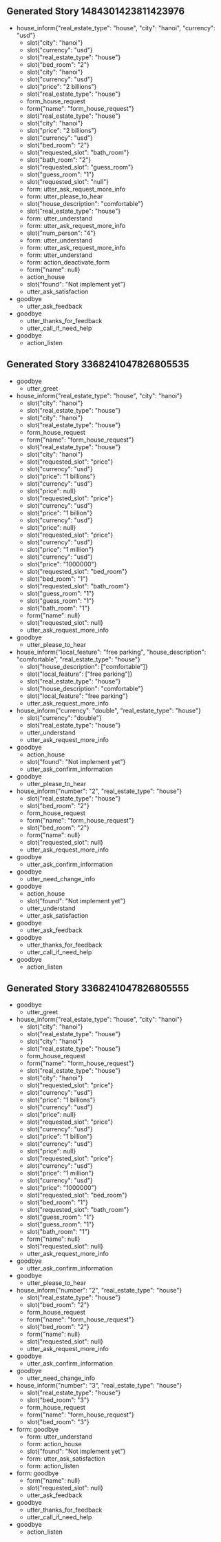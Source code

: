 ## Generated Story 1484301423811423976
* house_inform{"real_estate_type": "house", "city": "hanoi", "currency": "usd"}
    - slot{"city": "hanoi"}
    - slot{"currency": "usd"}
    - slot{"real_estate_type": "house"}
    - slot{"bed_room": "2"}
    - slot{"city": "hanoi"}
    - slot{"currency": "usd"}
    - slot{"price": "2 billions"}
    - slot{"real_estate_type": "house"}
    - form_house_request
    - form{"name": "form_house_request"}
    - slot{"real_estate_type": "house"}
    - slot{"city": "hanoi"}
    - slot{"price": "2 billions"}
    - slot{"currency": "usd"}
    - slot{"bed_room": "2"}
    - slot{"requested_slot": "bath_room"}
    - slot{"bath_room": "2"}
    - slot{"requested_slot": "guess_room"}
    - slot{"guess_room": "1"}
    - slot{"requested_slot": "null"}
    - form: utter_ask_request_more_info   <!-- predicted: action_listen -->
    - form: utter_please_to_hear   <!-- predicted: form_house_request -->
    - slot{"house_description": "comfortable"}
    - slot{"real_estate_type": "house"}
    - form: utter_understand   <!-- predicted: form_house_request -->
    - form: utter_ask_request_more_info   <!-- predicted: form_house_request -->
    - slot{"num_person": "4"}
    - form: utter_understand   <!-- predicted: form_house_request -->
    - form: utter_ask_request_more_info   <!-- predicted: form_house_request -->
    - form: utter_understand   <!-- predicted: form_house_request -->
    - form: action_deactivate_form   <!-- predicted: form_house_request -->
    - form{"name": null}
    - action_house   <!-- predicted: utter_ask_request_more_info -->
    - slot{"found": "Not implement yet"}
    - utter_ask_satisfaction   <!-- predicted: utter_please_to_hear -->
* goodbye
    - utter_ask_feedback
* goodbye
    - utter_thanks_for_feedback
    - utter_call_if_need_help
* goodbye
    - action_listen   <!-- predicted: utter_unclear -->


## Generated Story 3368241047826805535
* goodbye
    - utter_greet
* house_inform{"real_estate_type": "house", "city": "hanoi"}
    - slot{"city": "hanoi"}
    - slot{"real_estate_type": "house"}
    - slot{"city": "hanoi"}
    - slot{"real_estate_type": "house"}
    - form_house_request
    - form{"name": "form_house_request"}
    - slot{"real_estate_type": "house"}
    - slot{"city": "hanoi"}
    - slot{"requested_slot": "price"}
    - slot{"currency": "usd"}
    - slot{"price": "1 billions"}
    - slot{"currency": "usd"}
    - slot{"price": null}
    - slot{"requested_slot": "price"}
    - slot{"currency": "usd"}
    - slot{"price": "1 billion"}
    - slot{"currency": "usd"}
    - slot{"price": null}
    - slot{"requested_slot": "price"}
    - slot{"currency": "usd"}
    - slot{"price": "1 million"}
    - slot{"currency": "usd"}
    - slot{"price": "1000000"}
    - slot{"requested_slot": "bed_room"}
    - slot{"bed_room": "1"}
    - slot{"requested_slot": "bath_room"}
    - slot{"guess_room": "1"}
    - slot{"guess_room": "1"}
    - slot{"bath_room": "1"}
    - form{"name": null}
    - slot{"requested_slot": null}
    - utter_ask_request_more_info
* goodbye
    - utter_please_to_hear   <!-- predicted: utter_ask_confirm_information -->
* house_inform{"local_feature": "free parking", "house_description": "comfortable", "real_estate_type": "house"}
    - slot{"house_description": ["comfortable"]}
    - slot{"local_feature": ["free parking"]}
    - slot{"real_estate_type": "house"}
    - slot{"house_description": "comfortable"}
    - slot{"local_feature": "free parking"}
    - utter_ask_request_more_info
* house_inform{"currency": "double", "real_estate_type": "house"}
    - slot{"currency": "double"}
    - slot{"real_estate_type": "house"}
    - utter_understand
    - utter_ask_request_more_info
* goodbye
    - action_house
    - slot{"found": "Not implement yet"}
    - utter_ask_confirm_information
* goodbye
    - utter_please_to_hear
* house_inform{"number": "2", "real_estate_type": "house"}
    - slot{"real_estate_type": "house"}
    - slot{"bed_room": "2"}
    - form_house_request
    - form{"name": "form_house_request"}
    - slot{"bed_room": "2"}
    - form{"name": null}
    - slot{"requested_slot": null}
    - utter_ask_request_more_info
* goodbye
    - utter_ask_confirm_information
* goodbye
    - utter_need_change_info
* goodbye
    - action_house
    - slot{"found": "Not implement yet"}
    - utter_understand
    - utter_ask_satisfaction
* goodbye
    - utter_ask_feedback
* goodbye
    - utter_thanks_for_feedback
    - utter_call_if_need_help
* goodbye
    - action_listen   <!-- predicted: utter_unclear -->


## Generated Story 3368241047826805555
* goodbye
    - utter_greet
* house_inform{"real_estate_type": "house", "city": "hanoi"}
    - slot{"city": "hanoi"}
    - slot{"real_estate_type": "house"}
    - slot{"city": "hanoi"}
    - slot{"real_estate_type": "house"}
    - form_house_request
    - form{"name": "form_house_request"}
    - slot{"real_estate_type": "house"}
    - slot{"city": "hanoi"}
    - slot{"requested_slot": "price"}
    - slot{"currency": "usd"}
    - slot{"price": "1 billions"}
    - slot{"currency": "usd"}
    - slot{"price": null}
    - slot{"requested_slot": "price"}
    - slot{"currency": "usd"}
    - slot{"price": "1 billion"}
    - slot{"currency": "usd"}
    - slot{"price": null}
    - slot{"requested_slot": "price"}
    - slot{"currency": "usd"}
    - slot{"price": "1 million"}
    - slot{"currency": "usd"}
    - slot{"price": "1000000"}
    - slot{"requested_slot": "bed_room"}
    - slot{"bed_room": "1"}
    - slot{"requested_slot": "bath_room"}
    - slot{"guess_room": "1"}
    - slot{"guess_room": "1"}
    - slot{"bath_room": "1"}
    - form{"name": null}
    - slot{"requested_slot": null}
    - utter_ask_request_more_info
* goodbye
    - utter_ask_confirm_information
* goodbye
    - utter_please_to_hear
* house_inform{"number": "2", "real_estate_type": "house"}
    - slot{"real_estate_type": "house"}
    - slot{"bed_room": "2"}
    - form_house_request
    - form{"name": "form_house_request"}
    - slot{"bed_room": "2"}
    - form{"name": null}
    - slot{"requested_slot": null}
    - utter_ask_request_more_info
* goodbye
    - utter_ask_confirm_information
* goodbye
    - utter_need_change_info   <!-- predicted: utter_please_to_hear -->
* house_inform{"number": "3", "real_estate_type": "house"}
    - slot{"real_estate_type": "house"}
    - slot{"bed_room": "3"}
    - form_house_request
    - form{"name": "form_house_request"}
    - slot{"bed_room": "3"}
* form: goodbye
    - form: utter_understand   <!-- predicted: form_house_request -->
    - form: action_house   <!-- predicted: form_house_request -->
    - slot{"found": "Not implement yet"}
    - form: utter_ask_satisfaction   <!-- predicted: form_house_request -->
    - form: action_listen   <!-- predicted: form_house_request -->
* form: goodbye
    - form{"name": null}
    - slot{"requested_slot": null}
    - utter_ask_feedback   <!-- predicted: utter_unclear -->
* goodbye
    - utter_thanks_for_feedback   <!-- predicted: action_house -->
    - utter_call_if_need_help   <!-- predicted: action_listen -->
* goodbye
    - action_listen   <!-- predicted: utter_unclear -->


